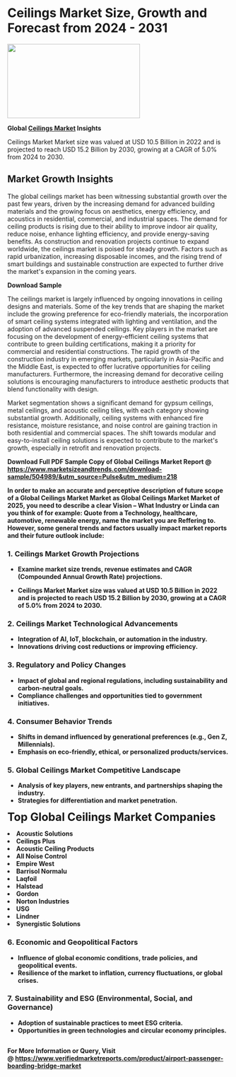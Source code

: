 <H1>Ceilings Market Size, Growth and Forecast from 2024 - 2031</H1><img class="aligncenter size-medium wp-image-584254" src="https://thirdeyenews.in/wp-content/uploads/2024/09/Global-Market-Research-300x168.jpeg" alt="" width="300" height="168" /><p><strong>Global&nbsp;<a href="https://www.marketsizeandtrends.com/download-sample/504989/&amp;utm_source=Pulse&amp;utm_medium=218">Ceilings Market</a> Insights</strong></p><p>Ceilings Market Market size was valued at USD 10.5 Billion in 2022 and is projected to reach USD 15.2 Billion by 2030, growing at a CAGR of 5.0% from 2024 to 2030.</p><p><h2>Market Growth Insights</h2> <p>The global ceilings market has been witnessing substantial growth over the past few years, driven by the increasing demand for advanced building materials and the growing focus on aesthetics, energy efficiency, and acoustics in residential, commercial, and industrial spaces. The demand for ceiling products is rising due to their ability to improve indoor air quality, reduce noise, enhance lighting efficiency, and provide energy-saving benefits. As construction and renovation projects continue to expand worldwide, the ceilings market is poised for steady growth. Factors such as rapid urbanization, increasing disposable incomes, and the rising trend of smart buildings and sustainable construction are expected to further drive the market's expansion in the coming years.</p> <p><strong>Download Sample</strong></p> <p>The ceilings market is largely influenced by ongoing innovations in ceiling designs and materials. Some of the key trends that are shaping the market include the growing preference for eco-friendly materials, the incorporation of smart ceiling systems integrated with lighting and ventilation, and the adoption of advanced suspended ceilings. Key players in the market are focusing on the development of energy-efficient ceiling systems that contribute to green building certifications, making it a priority for commercial and residential constructions. The rapid growth of the construction industry in emerging markets, particularly in Asia-Pacific and the Middle East, is expected to offer lucrative opportunities for ceiling manufacturers. Furthermore, the increasing demand for decorative ceiling solutions is encouraging manufacturers to introduce aesthetic products that blend functionality with design. <p>Market segmentation shows a significant demand for gypsum ceilings, metal ceilings, and acoustic ceiling tiles, with each category showing substantial growth. Additionally, ceiling systems with enhanced fire resistance, moisture resistance, and noise control are gaining traction in both residential and commercial spaces. The shift towards modular and easy-to-install ceiling solutions is expected to contribute to the market's growth, especially in retrofit and renovation projects.</p> <p><strong></p><p><span class=""><strong>Download Full PDF Sample Copy of Global Ceilings Market Report</strong> @ <a href="https://www.marketsizeandtrends.com/download-sample/504989/&amp;utm_source=Pulse&amp;utm_medium=218" target="_blank">https://www.marketsizeandtrends.com/download-sample/504989/&amp;utm_source=Pulse&amp;utm_medium=218</a></span></p><p>In order to make an accurate and perceptive description of future scope of a Global&nbsp;Ceilings Market Market as Global&nbsp;Ceilings Market Market of 2025, you need to describe a clear Vision &ndash; What Industry or Linda can you think of for example: Quote from a Technology, healthcare, automotive, renewable energy, name the market you are Reffering to. However, some general trends and factors usually impact market reports and their future outlook include:</p><h3>1.&nbsp;<strong>Ceilings Market Growth Projections</strong></h3><ul><li>Examine market size trends, revenue estimates and CAGR (Compounded Annual Growth Rate) projections.</li><li><p>Ceilings Market Market size was valued at USD 10.5 Billion in 2022 and is projected to reach USD 15.2 Billion by 2030, growing at a CAGR of 5.0% from 2024 to 2030.</p></li></ul><h3>2.&nbsp;<strong>Ceilings Market Technological Advancements</strong></h3><ul><li>Integration of AI, IoT, blockchain, or automation in the industry.</li><li>Innovations driving cost reductions or improving efficiency.</li></ul><h3>3.&nbsp;<strong>Regulatory and Policy Changes</strong></h3><ul><li>Impact of global and regional regulations, including sustainability and carbon-neutral goals.</li><li>Compliance challenges and opportunities tied to government initiatives.</li></ul><h3>4.&nbsp;<strong>Consumer Behavior Trends</strong></h3><ul><li>Shifts in demand influenced by generational preferences (e.g., Gen Z, Millennials).</li><li>Emphasis on eco-friendly, ethical, or personalized products/services.</li></ul><h3>5.&nbsp;<strong>Global Ceilings Market Competitive Landscape</strong></h3><ul><li>Analysis of key players, new entrants, and partnerships shaping the industry.</li><li>Strategies for differentiation and market penetration.</li></ul><p data-pm-slice="1 1 []"><span style="color: inherit; font-family: inherit; font-size: 25px;">Top Global Ceilings Market Companies</span></p><div class="" data-test-id=""><p><li>Acoustic Solutions</li><li> Ceilings Plus</li><li> Acoustic Ceiling Products</li><li> All Noise Control</li><li> Empire West</li><li> Barrisol Normalu</li><li> Laqfoil</li><li> Halstead</li><li> Gordon</li><li> Norton Industries</li><li> USG</li><li> Lindner</li><li> Synergistic Solutions</li></p></div><h3>6.&nbsp;<strong>Economic and Geopolitical Factors</strong></h3><ul><li>Influence of global economic conditions, trade policies, and geopolitical events.</li><li>Resilience of the market to inflation, currency fluctuations, or global crises.</li></ul><h3>7.&nbsp;<strong>Sustainability and ESG (Environmental, Social, and Governance)</strong></h3><ul><li>Adoption of sustainable practices to meet ESG criteria.</li><li>Opportunities in green technologies and circular economy principles.</li></ul><h2><strong style="font-size: 14px;">For More Information or Query, Visit @&nbsp;</strong><a style="background-color: #ffffff; font-size: 14px;" href="https://www.marketsizeandtrends.com/report/ceilings-market/" target="_blank">https://www.verifiedmarketreports.com/product/airport-passenger-boarding-bridge-market</a></h2>
